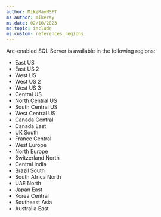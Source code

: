 ```yaml
---
author: MikeRayMSFT
ms.author: mikeray
ms.date: 02/10/2023
ms.topic: include
ms.custom: references_regions
---
```


Arc-enabled SQL Server is available in the following regions:

- East US
- East US 2
- West US
- West US 2
- West US 3
- Central US
- North Central US
- South Central US
- West Central US
- Canada Central
- Canada East
- UK South
- France Central
- West Europe
- North Europe
- Switzerland North
- Central India
- Brazil South
- South Africa North
- UAE North
- Japan East
- Korea Central
- Southeast Asia
- Australia East
